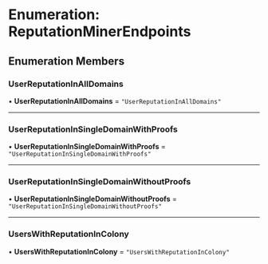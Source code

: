 # Enumeration: ReputationMinerEndpoints

## Enumeration Members

### UserReputationInAllDomains

• **UserReputationInAllDomains** = ``"UserReputationInAllDomains"``

___

### UserReputationInSingleDomainWithProofs

• **UserReputationInSingleDomainWithProofs** = ``"UserReputationInSingleDomainWithProofs"``

___

### UserReputationInSingleDomainWithoutProofs

• **UserReputationInSingleDomainWithoutProofs** = ``"UserReputationInSingleDomainWithoutProofs"``

___

### UsersWithReputationInColony

• **UsersWithReputationInColony** = ``"UsersWithReputationInColony"``
